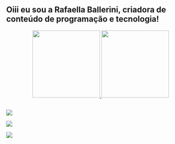## Oiii eu sou a Rafaella Ballerini, criadora de conteúdo de programação e tecnologia!

<div align="center">

  <a href="https://github.com/XGilmar">

  <img height="180em" src="https://github-readme-stats.vercel.app/api?username=XGilmar&show_icons=true&theme=radical&include_all_commits=true&count_private=true"/>

  <img height="180em" src="https://github-readme-stats.vercel.app/api/top-langs/?username=XGilmar&layout=compact&langs_count=7&theme=radical"/>

</div>  

  ##

<div > 

  <a href="https://discord.gg/wagxzStdcR" target="_blank"><img src="https://img.shields.io/badge/Discord-7289DA?style=for-the-badge&logo=discord&logoColor=white" target="_blank"></a> 

  <a href = "mailto:contatorafaballerini@gmail.com"><img src="https://img.shields.io/badge/-Gmail-%23333?style=for-the-badge&logo=gmail&logoColor=white" target="_blank"></a>

  <a href="https://www.linkedin.com/in/rafaella-ballerini-45875016a" target="_blank"><img src="https://img.shields.io/badge/-LinkedIn-%230077B5?style=for-the-badge&logo=linkedin&logoColor=white" target="_blank"></a> 
 

</div>
